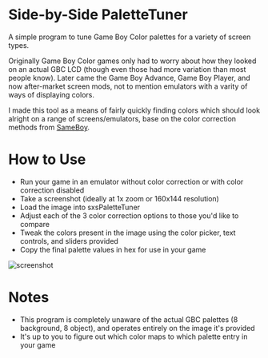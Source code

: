 # Side-by-Side PaletteTuner
A simple program to tune Game Boy Color palettes for a variety of screen types.

Originally Game Boy Color games only had to worry about how they looked on an actual GBC LCD (though even those had more variation than most people know). Later came the Game Boy Advance, Game Boy Player, and now after-market screen mods, not to mention emulators with a varity of ways of displaying colors.

I made this tool as a means of fairly quickly finding colors which should look alright on a range of screens/emulators, base on the color correction methods from [SameBoy](https://github.com/LIJI32/SameBoy).

# How to Use

* Run your game in an emulator without color correction or with color correction disabled
* Take a screenshot (ideally at 1x zoom or 160x144 resolution)
* Load the image into sxsPaletteTuner
* Adjust each of the 3 color correction options to those you'd like to compare
* Tweak the colors present in the image using the color picker, text controls, and sliders provided
* Copy the final palette values in hex for use in your game

![screenshot](https://user-images.githubusercontent.com/10489588/181374804-aa16a1f6-b2b1-4373-be75-7b6fa5beb6e0.png)

# Notes

* This program is completely unaware of the actual GBC palettes (8 background, 8 object), and operates entirely on the image it's provided
* It's up to you to figure out which color maps to which palette entry in your game
